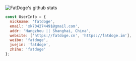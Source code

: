 ![FatDoge's github stats](https://github-readme-stats-fatdoge.vercel.app/api?username=fatdoge&count_private=true&show_icons=true)

``` javascript
const UserInfo = {
  nickname: 'fatdoge',
  email: 'xk704274491@gmail.com',
  addr: 'Hangzhou || Shanghai, China',
  website: ['https://fatdoge.cn', 'https://fatdoge.im'],
  weibo: 'fatdoge',
  juejin: 'fatdoge',
  zhihu: 'fatdoge'
};
```

